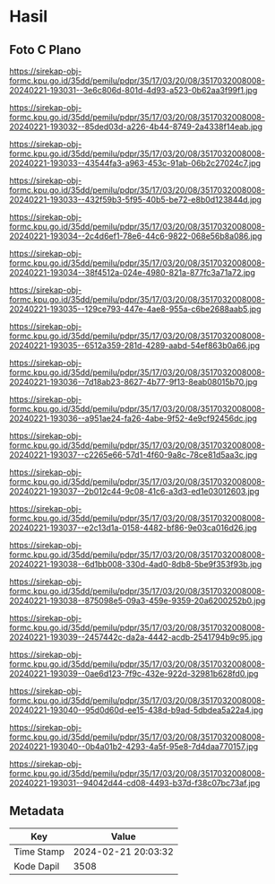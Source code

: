 # Hasil

## Foto C Plano

https://sirekap-obj-formc.kpu.go.id/35dd/pemilu/pdpr/35/17/03/20/08/3517032008008-20240221-193031--3e6c806d-801d-4d93-a523-0b62aa3f99f1.jpg

https://sirekap-obj-formc.kpu.go.id/35dd/pemilu/pdpr/35/17/03/20/08/3517032008008-20240221-193032--85ded03d-a226-4b44-8749-2a4338f14eab.jpg

https://sirekap-obj-formc.kpu.go.id/35dd/pemilu/pdpr/35/17/03/20/08/3517032008008-20240221-193033--43544fa3-a963-453c-91ab-06b2c27024c7.jpg

https://sirekap-obj-formc.kpu.go.id/35dd/pemilu/pdpr/35/17/03/20/08/3517032008008-20240221-193033--432f59b3-5f95-40b5-be72-e8b0d123844d.jpg

https://sirekap-obj-formc.kpu.go.id/35dd/pemilu/pdpr/35/17/03/20/08/3517032008008-20240221-193034--2c4d6ef1-78e6-44c6-9822-068e56b8a086.jpg

https://sirekap-obj-formc.kpu.go.id/35dd/pemilu/pdpr/35/17/03/20/08/3517032008008-20240221-193034--38f4512a-024e-4980-821a-877fc3a71a72.jpg

https://sirekap-obj-formc.kpu.go.id/35dd/pemilu/pdpr/35/17/03/20/08/3517032008008-20240221-193035--129ce793-447e-4ae8-955a-c6be2688aab5.jpg

https://sirekap-obj-formc.kpu.go.id/35dd/pemilu/pdpr/35/17/03/20/08/3517032008008-20240221-193035--6512a359-281d-4289-aabd-54ef863b0a66.jpg

https://sirekap-obj-formc.kpu.go.id/35dd/pemilu/pdpr/35/17/03/20/08/3517032008008-20240221-193036--7d18ab23-8627-4b77-9f13-8eab08015b70.jpg

https://sirekap-obj-formc.kpu.go.id/35dd/pemilu/pdpr/35/17/03/20/08/3517032008008-20240221-193036--a951ae24-fa26-4abe-9f52-4e9cf92456dc.jpg

https://sirekap-obj-formc.kpu.go.id/35dd/pemilu/pdpr/35/17/03/20/08/3517032008008-20240221-193037--c2265e66-57d1-4f60-9a8c-78ce81d5aa3c.jpg

https://sirekap-obj-formc.kpu.go.id/35dd/pemilu/pdpr/35/17/03/20/08/3517032008008-20240221-193037--2b012c44-9c08-41c6-a3d3-ed1e03012603.jpg

https://sirekap-obj-formc.kpu.go.id/35dd/pemilu/pdpr/35/17/03/20/08/3517032008008-20240221-193037--e2c13d1a-0158-4482-bf86-9e03ca016d26.jpg

https://sirekap-obj-formc.kpu.go.id/35dd/pemilu/pdpr/35/17/03/20/08/3517032008008-20240221-193038--6d1bb008-330d-4ad0-8db8-5be9f353f93b.jpg

https://sirekap-obj-formc.kpu.go.id/35dd/pemilu/pdpr/35/17/03/20/08/3517032008008-20240221-193038--875098e5-09a3-459e-9359-20a6200252b0.jpg

https://sirekap-obj-formc.kpu.go.id/35dd/pemilu/pdpr/35/17/03/20/08/3517032008008-20240221-193039--2457442c-da2a-4442-acdb-2541794b9c95.jpg

https://sirekap-obj-formc.kpu.go.id/35dd/pemilu/pdpr/35/17/03/20/08/3517032008008-20240221-193039--0ae6d123-7f9c-432e-922d-32981b628fd0.jpg

https://sirekap-obj-formc.kpu.go.id/35dd/pemilu/pdpr/35/17/03/20/08/3517032008008-20240221-193040--95d0d60d-ee15-438d-b9ad-5dbdea5a22a4.jpg

https://sirekap-obj-formc.kpu.go.id/35dd/pemilu/pdpr/35/17/03/20/08/3517032008008-20240221-193040--0b4a01b2-4293-4a5f-95e8-7d4daa770157.jpg

https://sirekap-obj-formc.kpu.go.id/35dd/pemilu/pdpr/35/17/03/20/08/3517032008008-20240221-193031--94042d44-cd08-4493-b37d-f38c07bc73af.jpg


## Metadata

| Key        | Value               |
| ---------- | ------------------- |
| Time Stamp | 2024-02-21 20:03:32 |
| Kode Dapil | 3508                |



